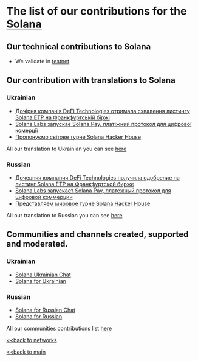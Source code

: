 # The list of our contributions for the [Solana](https://solana.com)

## Our technical contributions to Solana

- We validate in [testnet](https://www.validators.app/validators/testnet/2CUvxpfrys8W99yzTcPtdkUUgGDvHgZQaTLTX8c9zM6e)

## Our contribution with translations to Solana
### Ukrainian
- [Дочірня компанія DeFi Technologies отримала схвалення листингу Solana ETP на Франкфуртській біржі](https://ua.nq4.net/N1UDiUxGsGb)
- [Solana Labs запускає Solana Pay, платіжний протокол для цифрової комерції](https://ua.nq4.net/DqvwhBaCPsS)
- [Пропонуємо світове турне Solana Hacker House](https://ua.nq4.net/kO3o3P2m4Av)

All our translation to Ukrainian you can see [here](https://github.com/nq4-net/entrance/languages/blob/main/ukrainian.md)

### Russian
- [Дочерняя компания DeFi Technologies получила одобрение на листинг Solana ETP на Франкфуртской бирже](https://ru.nq4.net/SN-J-VMPa8q)
- [Solana Labs запускает Solana Pay, платежный протокол для цифровой коммерции](https://ru.nq4.net/MpYVDvNyquS)
- [Представляем мировое турне Solana Hacker House](https://ru.nq4.net/Gdr-VMxpiF1)

All our translation to Russian you can see [here](https://github.com/nq4-net/entrance/languages/blob/main/russian.md)

## Communities and channels created, supported and moderated.
### Ukrainian
- [Solana Ukrainian Chat](https://t.me/SolanaUkrainianChat)
- [Solana for Ukrainian](https://t.me/SolanaforUkrainian)
### Russian
- [Solana for Russian Chat](https://t.me/SolanaforRussianChat)
- [Solana for Russian](https://t.me/SolanaforRussian)

All our communities contributions list [here](https://github.com/nq4-net/entrance/blob/main/communities.md)



[<<back to networks](https://github.com/nq4-net/entrance/tree/main/networks)

[<<back to main](https://github.com/nq4-net/entrance)